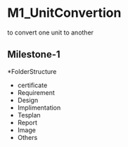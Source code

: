# M1_UnitConvertion
to convert one unit to another

 ## Milestone-1
 *FolderStructure
* certificate
* Requirement
* Design
* Implimentation
* Tesplan
* Report
* Image
* Others
